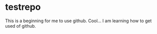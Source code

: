 # testrepo
This is a beginning for me to use github.
Cool... I am learning how to get used of github.
